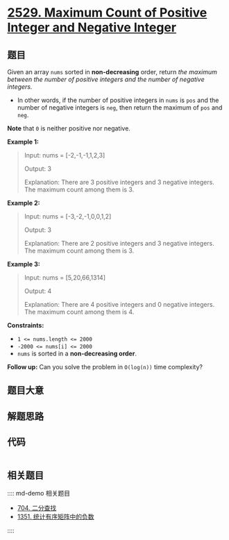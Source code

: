 # [2529. Maximum Count of Positive Integer and Negative Integer](https://leetcode.com/problems/maximum-count-of-positive-integer-and-negative-integer/)

## 题目

Given an array `nums` sorted in **non-decreasing** order, return _the maximum
between the number of positive integers and the number of negative integers._

  * In other words, if the number of positive integers in `nums` is `pos` and the number of negative integers is `neg`, then return the maximum of `pos` and `neg`.

**Note** that `0` is neither positive nor negative.



**Example 1:**

> Input: nums = [-2,-1,-1,1,2,3]
> 
> Output: 3
> 
> Explanation: There are 3 positive integers and 3 negative integers. The maximum count among them is 3.

**Example 2:**

> Input: nums = [-3,-2,-1,0,0,1,2]
> 
> Output: 3
> 
> Explanation: There are 2 positive integers and 3 negative integers. The maximum count among them is 3.

**Example 3:**

> Input: nums = [5,20,66,1314]
> 
> Output: 4
> 
> Explanation: There are 4 positive integers and 0 negative integers. The maximum count among them is 4.

**Constraints:**

  * `1 <= nums.length <= 2000`
  * `-2000 <= nums[i] <= 2000`
  * `nums` is sorted in a **non-decreasing order**.



**Follow up:** Can you solve the problem in `O(log(n))` time complexity?


## 题目大意

## 解题思路

## 代码

```javascript

```

## 相关题目

:::: md-demo 相关题目
- [704. 二分查找](https://leetcode.com/problems/binary-search)
- [1351. 统计有序矩阵中的负数](https://leetcode.com/problems/count-negative-numbers-in-a-sorted-matrix)

::::
